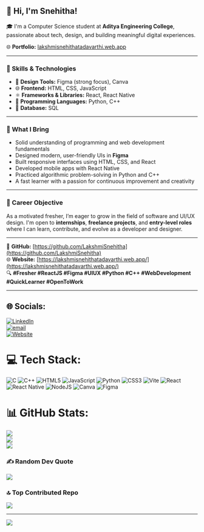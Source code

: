 ## 👋 Hi, I'm Snehitha!

🎓 I'm a Computer Science student at **Aditya Engineering College**, passionate about tech, design, and building meaningful digital experiences.

🌐 **Portfolio:** [lakshmisnehithatadavarthi.web.app](https://lakshmisnehithatadavarthi.web.app/)

---

### 🧠 Skills & Technologies

- 🎨 **Design Tools:** Figma (strong focus), Canva  
- 🌐 **Frontend:** HTML, CSS, JavaScript  
- ⚛️ **Frameworks & Libraries:** React, React Native  
- 🐍 **Programming Languages:** Python, C++  
- 💾 **Database:** SQL  

---

### 🚀 What I Bring

- Solid understanding of programming and web development fundamentals  
- Designed modern, user-friendly UIs in **Figma**  
- Built responsive interfaces using HTML, CSS, and React  
- Developed mobile apps with React Native  
- Practiced algorithmic problem-solving in Python and C++  
- A fast learner with a passion for continuous improvement and creativity

---

### 🎯 Career Objective

As a motivated fresher, I’m eager to grow in the field of software and UI/UX design. I'm open to **internships**, **freelance projects**, and **entry-level roles** where I can learn, contribute, and evolve as a developer and designer.

---

🔗 **GitHub:** [https://github.com/LakshmiSnehitha](https://github.com/LakshmiSnehitha)  
🌐 **Website:** [https://lakshmisnehithatadavarthi.web.app/](https://lakshmisnehithatadavarthi.web.app/)  
🔍 **#Fresher #ReactJS #Figma #UIUX #Python #C++ #WebDevelopment #QuickLearner #OpenToWork**

---

## 🌐 Socials:
[![LinkedIn](https://img.shields.io/badge/LinkedIn-%230077B5.svg?logo=linkedin&logoColor=white)](https://www.linkedin.com/in/lakshmi-snehitha-tadavarthi-a709a1254/)  
[![email](https://img.shields.io/badge/Email-D14836?logo=gmail&logoColor=white)](mailto:lakshmisnehitha3112@gmail.com)  
[![Website](https://img.shields.io/badge/Portfolio-222222?logo=google-chrome&logoColor=white)](https://lakshmisnehithatadavarthi.web.app/)

# 💻 Tech Stack:
![C](https://img.shields.io/badge/c-%2300599C.svg?style=flat-square&logo=c&logoColor=white) 
![C++](https://img.shields.io/badge/c++-%2300599C.svg?style=flat-square&logo=c%2B%2B&logoColor=white) 
![HTML5](https://img.shields.io/badge/html5-%23E34F26.svg?style=flat-square&logo=html5&logoColor=white) 
![JavaScript](https://img.shields.io/badge/javascript-%23323330.svg?style=flat-square&logo=javascript&logoColor=%23F7DF1E) 
![Python](https://img.shields.io/badge/python-3670A0?style=flat-square&logo=python&logoColor=ffdd54) 
![CSS3](https://img.shields.io/badge/css3-%231572B6.svg?style=flat-square&logo=css3&logoColor=white) 
![Vite](https://img.shields.io/badge/vite-%23646CFF.svg?style=flat-square&logo=vite&logoColor=white) 
![React](https://img.shields.io/badge/react-%2320232a.svg?style=flat-square&logo=react&logoColor=%2361DAFB) 
![React Native](https://img.shields.io/badge/react_native-%2320232a.svg?style=flat-square&logo=react&logoColor=%2361DAFB) 
![NodeJS](https://img.shields.io/badge/node.js-6DA55F?style=flat-square&logo=node.js&logoColor=white) 
![Canva](https://img.shields.io/badge/Canva-%2300C4CC.svg?style=flat-square&logo=Canva&logoColor=white) 
![Figma](https://img.shields.io/badge/figma-%23F24E1E.svg?style=flat-square&logo=figma&logoColor=white)

# 📊 GitHub Stats:
![](https://github-readme-stats.vercel.app/api?username=LakshmiSnehitha&theme=merko&hide_border=false&include_all_commits=false&count_private=false)<br/>
![](https://nirzak-streak-stats.vercel.app/?user=LakshmiSnehitha&theme=merko&hide_border=false)<br/>
![](https://github-readme-stats.vercel.app/api/top-langs/?username=LakshmiSnehitha&theme=merko&hide_border=false&include_all_commits=false&count_private=false&layout=compact)

### ✍️ Random Dev Quote
![](https://quotes-github-readme.vercel.app/api?type=horizontal&theme=dark)

### 🔝 Top Contributed Repo
![](https://github-contributor-stats.vercel.app/api?username=LakshmiSnehitha&limit=5&theme=dark&combine_all_yearly_contributions=true)

---
[![](https://visitcount.itsvg.in/api?id=LakshmiSnehitha&icon=0&color=0)](https://visitcount.itsvg.in)

<!-- Proudly created with GPRM ( https://gprm.itsvg.in ) -->
